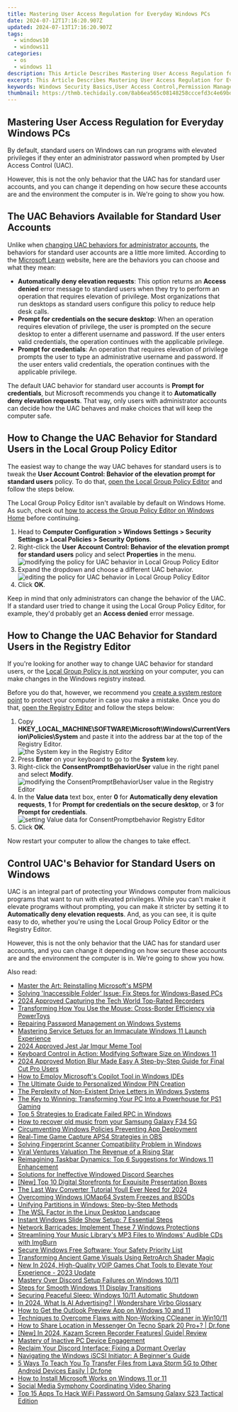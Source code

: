 ```yaml
---
title: Mastering User Access Regulation for Everyday Windows PCs
date: 2024-07-12T17:16:20.907Z
updated: 2024-07-13T17:16:20.907Z
tags:
  - windows10
  - windows11
categories:
  - os
  - windows 11
description: This Article Describes Mastering User Access Regulation for Everyday Windows PCs
excerpt: This Article Describes Mastering User Access Regulation for Everyday Windows PCs
keywords: Windows Security Basics,User Access Control,Permission Management,Safe Computing Windows,PC Safety Guidelines,Regulate Windows Users,Secure Access Windows
thumbnail: https://thmb.techidaily.com/8ab6ea565c08148258cccefd3c4e69bde02c4b3dbfe57b65bd55e5629cfc57b6.jpg
---
```


## Mastering User Access Regulation for Everyday Windows PCs

 By default, standard users on Windows can run programs with elevated privileges if they enter an administrator password when prompted by User Access Control (UAC).

 However, this is not the only behavior that the UAC has for standard user accounts, and you can change it depending on how secure these accounts are and the environment the computer is in. We're going to show you how.

## The UAC Behaviors Available for Standard User Accounts

 Unlike when [changing UAC behaviors for administrator accounts](https://www.makeuseof.com/change-user-access-control-works-administrators-windows/), the behaviors for standard user accounts are a little more limited. According to the [Microsoft Learn](https://learn.microsoft.com/en-us/windows/security/threat-protection/security-policy-settings/user-account-control-behavior-of-the-elevation-prompt-for-standard-users) website, here are the behaviors you can choose and what they mean:

* **Automatically deny elevation requests**: This option returns an **Access denied** error message to standard users when they try to perform an operation that requires elevation of privilege. Most organizations that run desktops as standard users configure this policy to reduce help desk calls.
* **Prompt for credentials on the secure desktop**: When an operation requires elevation of privilege, the user is prompted on the secure desktop to enter a different username and password. If the user enters valid credentials, the operation continues with the applicable privilege.
* **Prompt for credentials**: An operation that requires elevation of privilege prompts the user to type an administrative username and password. If the user enters valid credentials, the operation continues with the applicable privilege.

 The default UAC behavior for standard user accounts is **Prompt for credentials**, but Microsoft recommends you change it to **Automatically deny elevation requests**. That way, only users with administrator accounts can decide how the UAC behaves and make choices that will keep the computer safe.

## How to Change the UAC Behavior for Standard Users in the Local Group Policy Editor

 The easiest way to change the way UAC behaves for standard users is to tweak the **User Account Control: Behavior of the elevation prompt for standard users** policy. To do that, [open the Local Group Policy Editor](https://www.makeuseof.com/windows-11-open-local-group-policy-editor/) and follow the steps below.

 The Local Group Policy Editor isn't available by default on Windows Home. As such, check out [how to access the Group Policy Editor on Windows Home](https://www.makeuseof.com/tag/access-group-policy-editor-even-windows-home-settings-try/) before continuing.

1. Head to **Computer Configuration > Windows Settings > Security Settings > Local Policies > Security Options**.
2. Right-click the **User Account Control: Behavior of the elevation prompt for standard users** policy and select **Properties** in the menu.  
![modifying the policy for UAC behavior in Local Group Policy Editor](https://static1.makeuseofimages.com/wordpress/wp-content/uploads/2023/07/modifying-policy-for-uac-behavior-in-local-group-policy-editor.jpg)
3. Expand the dropdown and choose a different UAC behavior.  
![editing the policy for UAC behavior in Local Group Policy Editor](https://static1.makeuseofimages.com/wordpress/wp-content/uploads/2023/07/editing-policy-for-uac-behavior-in-local-group-policy-editor.jpg)
4. Click **OK**.

 Keep in mind that only administrators can change the behavior of the UAC. If a standard user tried to change it using the Local Group Policy Editor, for example, they'd probably get an **Access denied** error message.

## How to Change the UAC Behavior for Standard Users in the Registry Editor

 If you're looking for another way to change UAC behavior for standard users, or the [Local Group Policy is not working](https://www.makeuseof.com/windows-local-group-policy-unresponsive/) on your computer, you can make changes in the Windows registry instead.

 Before you do that, however, we recommend you [create a system restore point](https://www.makeuseof.com/use-system-restore-windows/) to protect your computer in case you make a mistake. Once you do that, [open the Registry Editor](https://www.makeuseof.com/windows-11-open-registry-editor/) and follow the steps below:

1. Copy **HKEY\_LOCAL\_MACHINE\\SOFTWARE\\Microsoft\\Windows\\CurrentVersion\\Policies\\System** and paste it into the address bar at the top of the Registry Editor.  
![the System key in the Registry Editor](https://static1.makeuseofimages.com/wordpress/wp-content/uploads/2023/07/system-key-registry-editor.jpg)
2. Press **Enter** on your keyboard to go to the **System** key.
3. Right-click the **ConsentPromptBehaviorUser** value in the right panel and select **Modify**.  
![modifying the ConsentPromptBehaviorUser value in the Registry Editor](https://static1.makeuseofimages.com/wordpress/wp-content/uploads/2023/07/modifying-consentpromptbehavioruser-in-registry-editor.jpg)
4. In the **Value data** text box, enter **0** for **Automatically deny elevation requests**, **1** for **Prompt for credentials on the secure desktop**, or **3** for **Prompt for credentials**.  
![setting Value data for ConsentPromptbehavior Registry Editor](https://static1.makeuseofimages.com/wordpress/wp-content/uploads/2023/07/setting-value-data-for-consentpromptbehavior-registry-editor.jpg)
5. Click **OK**.

 Now restart your computer to allow the changes to take effect.

## Control UAC's Behavior for Standard Users on Windows

 UAC is an integral part of protecting your Windows computer from malicious programs that want to run with elevated privileges. While you can't make it elevate programs without prompting, you can make it stricter by setting it to **Automatically deny elevation requests**. And, as you can see, it is quite easy to do, whether you're using the Local Group Policy Editor or the Registry Editor.

 However, this is not the only behavior that the UAC has for standard user accounts, and you can change it depending on how secure these accounts are and the environment the computer is in. We're going to show you how.



<ins class="adsbygoogle"
      style="display:block"
      data-ad-client="ca-pub-7571918770474297"
      data-ad-slot="8358498916"
      data-ad-format="auto"
      data-full-width-responsive="true"></ins>
<span class="atpl-alsoreadstyle">Also read:</span>
<div><ul>
<li><a href="https://win11-tips.techidaily.com/master-the-art-reinstalling-microsofts-mspm/"><u>Master the Art: Reinstalling Microsoft's MSPM</u></a></li>
<li><a href="https://win11-tips.techidaily.com/solving-inaccessible-folder-issue-fix-steps-for-windows-based-pcs/"><u>Solving 'Inaccessible Folder' Issue: Fix Steps for Windows-Based PCs</u></a></li>
<li><a href="https://screen-video-capture.techidaily.com/2024-approved-capturing-the-tech-world-top-rated-recorders/"><u>2024 Approved  Capturing the Tech World  Top-Rated Recorders</u></a></li>
<li><a href="https://win11-tips.techidaily.com/transforming-how-you-use-the-mouse-cross-border-efficiency-via-powertoys/"><u>Transforming How You Use the Mouse: Cross-Border Efficiency via PowerToys</u></a></li>
<li><a href="https://win11-tips.techidaily.com/repairing-password-management-on-windows-systems/"><u>Repairing Password Management on Windows Systems</u></a></li>
<li><a href="https://win11-tips.techidaily.com/mastering-service-setups-for-an-immaculate-windows-11-launch-experience/"><u>Mastering Service Setups for an Immaculate Windows 11 Launch Experience</u></a></li>
<li><a href="https://extra-approaches.techidaily.com/2024-approved-jest-jar-imgur-meme-tool/"><u>2024 Approved  Jest Jar  Imgur Meme Tool</u></a></li>
<li><a href="https://win11-tips.techidaily.com/keyboard-control-in-action-modifying-software-size-on-windows-11/"><u>Keyboard Control in Action: Modifying Software Size on Windows 11</u></a></li>
<li><a href="https://ai-video-tools.techidaily.com/2024-approved-motion-blur-made-easy-a-step-by-step-guide-for-final-cut-pro-users/"><u>2024 Approved Motion Blur Made Easy A Step-by-Step Guide for Final Cut Pro Users</u></a></li>
<li><a href="https://win11-tips.techidaily.com/how-to-employ-microsofts-copilot-tool-in-windows-ides/"><u>How to Employ Microsoft's Copilot Tool in Windows IDEs</u></a></li>
<li><a href="https://win11-tips.techidaily.com/the-ultimate-guide-to-personalized-window-pin-creation/"><u>The Ultimate Guide to Personalized Window PIN Creation</u></a></li>
<li><a href="https://win11-tips.techidaily.com/the-perplexity-of-non-existent-drive-letters-in-windows-systems/"><u>The Perplexity of Non-Existent Drive Letters in Windows Systems</u></a></li>
<li><a href="https://win11-tips.techidaily.com/the-key-to-winning-transforming-your-pc-into-a-powerhouse-for-ps1-gaming/"><u>The Key to Winning: Transforming Your PC Into a Powerhouse for PS1 Gaming</u></a></li>
<li><a href="https://win11-tips.techidaily.com/top-5-strategies-to-eradicate-failed-rpc-in-windows/"><u>Top 5 Strategies to Eradicate Failed RPC in Windows</u></a></li>
<li><a href="https://blog-min.techidaily.com/how-to-recover-old-music-from-your-samsung-galaxy-f34-5g-by-fonelab-android-recover-music/"><u>How to recover old music from your Samsung Galaxy F34 5G</u></a></li>
<li><a href="https://windows11.techidaily.com/circumventing-windows-policies-preventing-app-deployment/"><u>Circumventing Windows Policies Preventing App Deployment</u></a></li>
<li><a href="https://visual-screen-recording.techidaily.com/real-time-game-capture-aps4-strategies-in-obs/"><u>Real-Time Game Capture  APS4 Strategies in OBS</u></a></li>
<li><a href="https://win11-tips.techidaily.com/solving-fingerprint-scanner-compatibility-problem-in-windows/"><u>Solving Fingerprint Scanner Compatibility Problem in Windows</u></a></li>
<li><a href="https://extra-information.techidaily.com/viral-ventures-valuation-the-revenue-of-a-rising-star/"><u>Viral Ventures Valuation  The Revenue of a Rising Star</u></a></li>
<li><a href="https://win11-tips.techidaily.com/reimagining-taskbar-dynamics-top-6-suggestions-for-windows-11-enhancement/"><u>Reimagining Taskbar Dynamics: Top 6 Suggestions for Windows 11 Enhancement</u></a></li>
<li><a href="https://win11-tips.techidaily.com/solutions-for-ineffective-windowed-discord-searches/"><u>Solutions for Ineffective Windowed Discord Searches</u></a></li>
<li><a href="https://some-approaches.techidaily.com/new-top-10-digital-storefronts-for-exquisite-presentation-boxes/"><u>[New] Top 10 Digital Storefronts for Exquisite Presentation Boxes</u></a></li>
<li><a href="https://ai-video-apps.techidaily.com/the-last-wav-converter-tutorial-youll-ever-need-for-2024/"><u>The Last Wav Converter Tutorial Youll Ever Need for 2024</u></a></li>
<li><a href="https://win11-tips.techidaily.com/overcoming-windows-iomap64-system-freezes-and-bsods/"><u>Overcoming Windows IOMap64 System Freezes and BSODs</u></a></li>
<li><a href="https://win11-tips.techidaily.com/unifying-partitions-in-windows-step-by-step-methods/"><u>Unifying Partitions in Windows: Step-by-Step Methods</u></a></li>
<li><a href="https://win11-tips.techidaily.com/the-wsl-factor-in-the-linux-desktop-landscape/"><u>The WSL Factor in the Linux Desktop Landscape</u></a></li>
<li><a href="https://win11-tips.techidaily.com/instant-windows-slide-show-setup-7-essential-steps/"><u>Instant Windows Slide Show Setup: 7 Essential Steps</u></a></li>
<li><a href="https://win11-tips.techidaily.com/network-barricades-implement-these-7-windows-protections/"><u>Network Barricades: Implement These 7 Windows Protections</u></a></li>
<li><a href="https://win11-tips.techidaily.com/streamlining-your-music-librarys-mp3-files-to-windows-audible-cds-with-imgburn/"><u>Streamlining Your Music Library's MP3 Files to Windows' Audible CDs with ImgBurn</u></a></li>
<li><a href="https://win11-tips.techidaily.com/secure-windows-free-software-your-safety-priority-list/"><u>Secure Windows Free Software: Your Safety Priority List</u></a></li>
<li><a href="https://win11-tips.techidaily.com/transforming-ancient-game-visuals-using-retroarch-shader-magic/"><u>Transforming Ancient Game Visuals Using RetroArch Shader Magic</u></a></li>
<li><a href="https://audio-shaping.techidaily.com/new-in-2024-high-quality-voip-games-chat-tools-to-elevate-your-experience-2023-update/"><u>New In 2024, High-Quality VOIP Games Chat Tools to Elevate Your Experience - 2023 Update</u></a></li>
<li><a href="https://win11-tips.techidaily.com/mastery-over-discord-setup-failures-on-windows-1011/"><u>Mastery Over Discord Setup Failures on Windows 10/11</u></a></li>
<li><a href="https://win11-tips.techidaily.com/steps-for-smooth-windows-11-display-transitions/"><u>Steps for Smooth Windows 11 Display Transitions</u></a></li>
<li><a href="https://win11-tips.techidaily.com/securing-peaceful-sleep-windows-1011-automatic-shutdown/"><u>Securing Peaceful Sleep: Windows 10/11 Automatic Shutdown</u></a></li>
<li><a href="https://ai-voice-clone.techidaily.com/in-2024-what-is-ai-advertising-wondershare-virbo-glossary/"><u>In 2024, What Is AI Advertising? | Wondershare Virbo Glossary</u></a></li>
<li><a href="https://win11-tips.techidaily.com/how-to-get-the-outlook-preview-app-on-windows-10-and-11/"><u>How to Get the Outlook Preview App on Windows 10 and 11</u></a></li>
<li><a href="https://win11-tips.techidaily.com/techniques-to-overcome-flaws-with-non-working-ccleaner-in-win1011/"><u>Techniques to Overcome Flaws with Non-Working CCleaner in Win10/11</u></a></li>
<li><a href="https://fake-location.techidaily.com/how-to-share-location-in-messenger-on-tecno-spark-20-proplus-drfone-by-drfone-virtual-android/"><u>How to Share Location in Messenger On Tecno Spark 20 Pro+? | Dr.fone</u></a></li>
<li><a href="https://visual-screen-recording.techidaily.com/new-in-2024-kazam-screen-recorder-features-guide-review/"><u>[New] In 2024, Kazam Screen Recorder Features| Guide| Review</u></a></li>
<li><a href="https://win11-tips.techidaily.com/mastery-of-inactive-pc-device-engagement/"><u>Mastery of Inactive PC Device Engagement</u></a></li>
<li><a href="https://win11-tips.techidaily.com/reclaim-your-discord-interface-fixing-a-dormant-overlay/"><u>Reclaim Your Discord Interface: Fixing a Dormant Overlay</u></a></li>
<li><a href="https://win11-tips.techidaily.com/navigating-the-windows-iscsi-initiator-a-beginners-guide/"><u>Navigating the Windows iSCSI Initiator: A Beginner's Guide</u></a></li>
<li><a href="https://blog-min.techidaily.com/5-ways-to-teach-you-to-transfer-files-from-lava-storm-5g-to-other-android-devices-easily-drfone-by-drfone-transfer-from-android-transfer-from-android/"><u>5 Ways To Teach You To Transfer Files from Lava Storm 5G to Other Android Devices Easily | Dr.fone</u></a></li>
<li><a href="https://win11-tips.techidaily.com/how-to-install-microsoft-works-on-windows-11-or-11/"><u>How to Install Microsoft Works on Windows 11 or 11</u></a></li>
<li><a href="https://twitter-videos.techidaily.com/social-media-symphony-coordinating-video-sharing/"><u>Social Media Symphony  Coordinating Video Sharing</u></a></li>
<li><a href="https://android-unlock.techidaily.com/top-15-apps-to-hack-wifi-password-on-samsung-galaxy-s23-tactical-edition-by-drfone-android/"><u>Top 15 Apps To Hack WiFi Password On Samsung Galaxy S23 Tactical Edition</u></a></li>
</ul></div>
